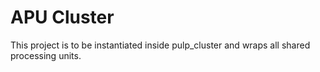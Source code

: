 # APU Cluster

This project is to be instantiated inside pulp_cluster and wraps all shared
processing units.
